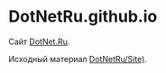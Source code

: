 # DotNetRu.github.io

Сайт [DotNet.Ru](http://DotNet.Ru).

Исходный материал [DotNetRu/Site)](https://github.com/DotNetRu/Site).
